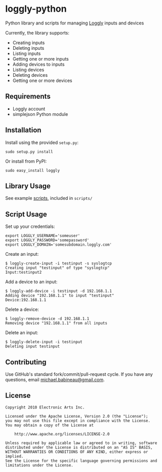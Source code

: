 loggly-python
=====================
Python library and scripts for managing [Loggly](http://www.loggly.com) inputs and devices

Currently, the library supports:

* Creating inputs
* Deleting inputs
* Listing inputs
* Getting one or more inputs
* Adding devices to inputs
* Listing devices
* Deleting devices
* Getting one or more devices

Requirements
--------------------
- Loggly account
- simplejson Python module


Installation
--------------------
Install using the provided `setup.py`:

    sudo setup.py install

Or install from PyPI:

    sudo easy_install loggly


Library Usage
--------------------
See example [scripts](http://github.com/EA2D/loggly-python/tree/master/scripts), included in `scripts/`


Script Usage
--------------------
Set up your credentials:

    export LOGGLY_USERNAME='someuser'
    export LOGGLY_PASSWORD='somepassword'
    export LOGGLY_DOMAIN='somesubdomain.loggly.com'

Create an input:

    $ loggly-create-input -i testinput -s syslogtcp
    Creating input "testinput" of type "syslogtcp"
    Input:testinput2

Add a device to an input:

    $ loggly-add-device -i testinput -d 192.168.1.1
    Adding device "192.168.1.1" to input "testinput"
    Device:192.168.1.1

Delete a device:

    $ loggly-remove-device -d 192.168.1.1
    Removing device "192.168.1.1" from all inputs

Delete an input:

    $ loggly-delete-input -i testinput
    Deleting input testinput
    

Contributing
--------------------
Use GitHub's standard fork/commit/pull-request cycle.  If you have any questions, email <michael.babineau@gmail.com>.


License
--------------------

    Copyright 2010 Electronic Arts Inc.

    Licensed under the Apache License, Version 2.0 (the "License");
    you may not use this file except in compliance with the License.
    You may obtain a copy of the License at

        http://www.apache.org/licenses/LICENSE-2.0

    Unless required by applicable law or agreed to in writing, software
    distributed under the License is distributed on an "AS IS" BASIS,
    WITHOUT WARRANTIES OR CONDITIONS OF ANY KIND, either express or implied.
    See the License for the specific language governing permissions and
    limitations under the License.
